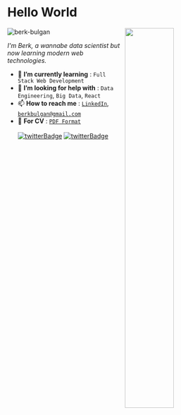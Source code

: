 <h1>Hello World</h1>
<img src="https://imgur.com/Z9n1y5S.gif" height=47% width=47% align="right">
<p align="left"> <img src="https://komarev.com/ghpvc/?username=berkbulgan" alt="berk-bulgan" /> </p>

<p><i> I'm Berk, a wannabe data scientist but now learning modern web technologies.</i></p>
<ul>
<li> 🌱 <b>I’m currently learning</b> : <code>Full Stack Web Development</code></li>
<!--<li> 💬 <b>Ask me about</b> : <code>Web Development</code>, <code>Git/Github</code>, <code>Python</code></li>-->
<li> 🤔 <b>I’m looking for help with</b> : <code>Data Engineering</code>, <code>Big Data</code>, <code>React</code> </li>
<li> 📫 <b>How to reach me</b> : <code><a href="https://www.linkedin.com/in/ibrahim-berk-bul%C4%9Fan-bb7a11127/">LinkedIn</a></code>, <code><a href="mailto: berkbulgan@gmail.com">berkbulgan@gmail.com</a></code></li>
<li> 📑 <b>For CV</b> : <a href="https://github.com/berkbulgan/berkbulgan/blob/main/cv.pdf"><code>PDF Format</code></a></li>
<br>
<a href="https://twitter.com/AbrahamBulgs"><img src="https://img.shields.io/badge/Twitter-1DA1F2?style=for-the-badge&logo=twitter&logoColor=white" alt="twitterBadge"></a>
<a href="https://instagram.com/BerkBulgan"><img src="https://img.shields.io/badge/Instagram-E4405F?style=for-the-badge&logo=instagram&logoColor=white" alt="twitterBadge"></a>
<!--<li> 👩‍💻 <b>Portfolio</b> : <code><a href="https://berkbulgan.com/portfolio/">https://berkbulgan.com/portfolio/</a></code></li>-->



<!--
- 🔭 I’m currently working on ...
- 🌱 I’m currently learning ...
- 👯 I’m looking to collaborate on ...
- 🤔 I’m looking for help with ...
- 💬 Ask me about ...
- 📫 How to reach me: ...
- 😄 Pronouns: ...
- ⚡ Fun fact: ...
-->
